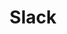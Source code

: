---
created: '2025-09-16T15:05:15.650775'
modified: '2025-09-18T19:22:51.568155'
ship_factor: 5
subtype: mcp-servers
tags: []
title: Slack
type: tool
version: 1
---